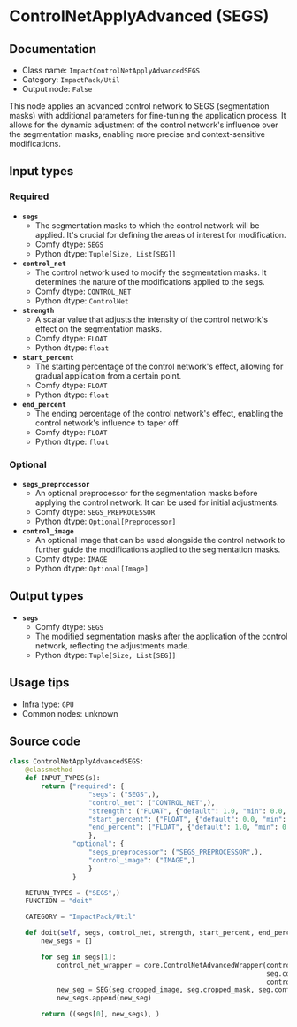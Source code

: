 # ControlNetApplyAdvanced (SEGS)
## Documentation
- Class name: `ImpactControlNetApplyAdvancedSEGS`
- Category: `ImpactPack/Util`
- Output node: `False`

This node applies an advanced control network to SEGS (segmentation masks) with additional parameters for fine-tuning the application process. It allows for the dynamic adjustment of the control network's influence over the segmentation masks, enabling more precise and context-sensitive modifications.
## Input types
### Required
- **`segs`**
    - The segmentation masks to which the control network will be applied. It's crucial for defining the areas of interest for modification.
    - Comfy dtype: `SEGS`
    - Python dtype: `Tuple[Size, List[SEG]]`
- **`control_net`**
    - The control network used to modify the segmentation masks. It determines the nature of the modifications applied to the segs.
    - Comfy dtype: `CONTROL_NET`
    - Python dtype: `ControlNet`
- **`strength`**
    - A scalar value that adjusts the intensity of the control network's effect on the segmentation masks.
    - Comfy dtype: `FLOAT`
    - Python dtype: `float`
- **`start_percent`**
    - The starting percentage of the control network's effect, allowing for gradual application from a certain point.
    - Comfy dtype: `FLOAT`
    - Python dtype: `float`
- **`end_percent`**
    - The ending percentage of the control network's effect, enabling the control network's influence to taper off.
    - Comfy dtype: `FLOAT`
    - Python dtype: `float`
### Optional
- **`segs_preprocessor`**
    - An optional preprocessor for the segmentation masks before applying the control network. It can be used for initial adjustments.
    - Comfy dtype: `SEGS_PREPROCESSOR`
    - Python dtype: `Optional[Preprocessor]`
- **`control_image`**
    - An optional image that can be used alongside the control network to further guide the modifications applied to the segmentation masks.
    - Comfy dtype: `IMAGE`
    - Python dtype: `Optional[Image]`
## Output types
- **`segs`**
    - Comfy dtype: `SEGS`
    - The modified segmentation masks after the application of the control network, reflecting the adjustments made.
    - Python dtype: `Tuple[Size, List[SEG]]`
## Usage tips
- Infra type: `GPU`
- Common nodes: unknown


## Source code
```python
class ControlNetApplyAdvancedSEGS:
    @classmethod
    def INPUT_TYPES(s):
        return {"required": {
                    "segs": ("SEGS",),
                    "control_net": ("CONTROL_NET",),
                    "strength": ("FLOAT", {"default": 1.0, "min": 0.0, "max": 10.0, "step": 0.01}),
                    "start_percent": ("FLOAT", {"default": 0.0, "min": 0.0, "max": 1.0, "step": 0.001}),
                    "end_percent": ("FLOAT", {"default": 1.0, "min": 0.0, "max": 1.0, "step": 0.001})
                    },
                "optional": {
                    "segs_preprocessor": ("SEGS_PREPROCESSOR",),
                    "control_image": ("IMAGE",)
                    }
                }

    RETURN_TYPES = ("SEGS",)
    FUNCTION = "doit"

    CATEGORY = "ImpactPack/Util"

    def doit(self, segs, control_net, strength, start_percent, end_percent, segs_preprocessor=None, control_image=None):
        new_segs = []

        for seg in segs[1]:
            control_net_wrapper = core.ControlNetAdvancedWrapper(control_net, strength, start_percent, end_percent, segs_preprocessor,
                                                                 seg.control_net_wrapper, original_size=segs[0], crop_region=seg.crop_region,
                                                                 control_image=control_image)
            new_seg = SEG(seg.cropped_image, seg.cropped_mask, seg.confidence, seg.crop_region, seg.bbox, seg.label, control_net_wrapper)
            new_segs.append(new_seg)

        return ((segs[0], new_segs), )

```
